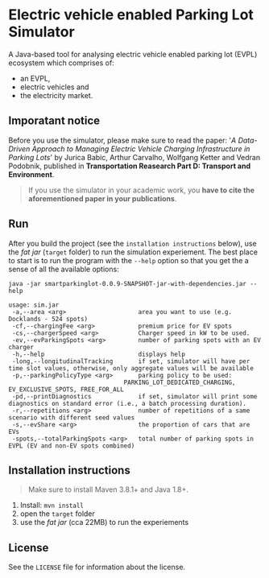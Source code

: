 # Electric vehicle enabled Parking Lot Simulator

A Java-based tool for analysing electric vehicle enabled parking lot (EVPL) ecosystem which comprises of:

 - an EVPL, 
 - electric vehicles and 
 - the electricity market.

## Imporatant notice
Before you use the simulator, please make sure to read the paper:
 '*A Data-Driven Approach to Managing Electric Vehicle Charging Infrastructure in Parking Lots*' 
 by Jurica Babic, Arthur Carvalho, Wolfgang Ketter and Vedran Podobnik, 
 published in **Transportation Reasearch Part D: Transport and Environment**.

> If you use the simulator in your academic work, you **have to cite the aforementioned paper in your publications**.

## Run

After you build the project (see the `installation instructions` below), use the *fat jar* (`target` folder) to run the simulation experiement. The best place to start is to run the program with the `--help` option so that you get the a sense of all the available options:

    java -jar smartparkinglot-0.0.9-SNAPSHOT-jar-with-dependencies.jar --help

    usage: sim.jar
     -a,--area <arg>                    area you want to use (e.g. Docklands - 524 spots)
     -cf,--chargingFee <arg>            premium price for EV spots
     -cs,--chargerSpeed <arg>           Charger speed in kW to be used.
     -ev,--evParkingSpots <arg>         number of parking spots with an EV charger
     -h,--help                          displays help
     -long,--longitudinalTracking       if set, simulator will have per time slot values, otherwise, only aggregate values will be available
     -p,--parkingPolicyType <arg>       parking policy to be used:
                                    PARKING_LOT_DEDICATED_CHARGING, EV_EXCLUSIVE_SPOTS, FREE_FOR_ALL
     -pd,--printDiagnostics             if set, simulator will print some diagnostics on standard error (i.e., a batch processing duration).
     -r,--repetitions <arg>             number of repetitions of a same scenario with different seed values
     -s,--evShare <arg>                 the proportion of cars that are EVs
     -spots,--totalParkingSpots <arg>   total number of parking spots in EVPL (EV and non-EV spots combined)

## Installation instructions
> Make sure to install Maven 3.8.1+ and Java 1.8+.

1. Install: `mvn install`
2. open the `target` folder
3. use the *fat jar* (cca 22MB) to run the experiements

## License
See the `LICENSE` file for information about the license.
